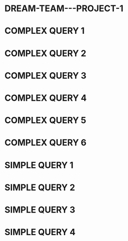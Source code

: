 # DREAM-TEAM---PROJECT-1

# COMPLEX QUERY 1

# COMPLEX QUERY 2

# COMPLEX QUERY 3

# COMPLEX QUERY 4

# COMPLEX QUERY 5

# COMPLEX QUERY 6

# SIMPLE QUERY 1

# SIMPLE QUERY 2

# SIMPLE QUERY 3

# SIMPLE QUERY 4
